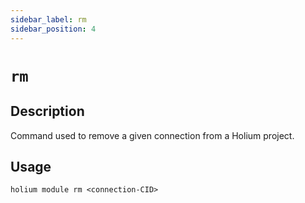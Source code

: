 ```yaml
---
sidebar_label: rm
sidebar_position: 4
---
```


# `rm`

## Description

Command used to remove a given connection from a Holium project.

## Usage

`holium module rm <connection-CID>`
